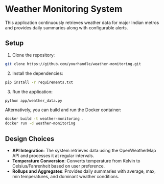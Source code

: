 # Weather Monitoring System

This application continuously retrieves weather data for major Indian metros and provides daily summaries along with configurable alerts.

## Setup

1. Clone the repository:
```bash
git clone https://github.com/yourhandle/weather-monitoring.git
```

2. Install the dependencies:
```bash
pip install -r requirements.txt
```

3. Run the application:
```bash
python app/weather_data.py
```

Alternatively, you can build and run the Docker container:
```bash
docker build -t weather-monitoring .
docker run -d weather-monitoring
```

## Design Choices
- **API Integration**: The system retrieves data using the OpenWeatherMap API and processes it at regular intervals.
- **Temperature Conversion**: Converts temperature from Kelvin to Celsius/Fahrenheit based on user preference.
- **Rollups and Aggregates**: Provides daily summaries with average, max, min temperatures, and dominant weather conditions.
